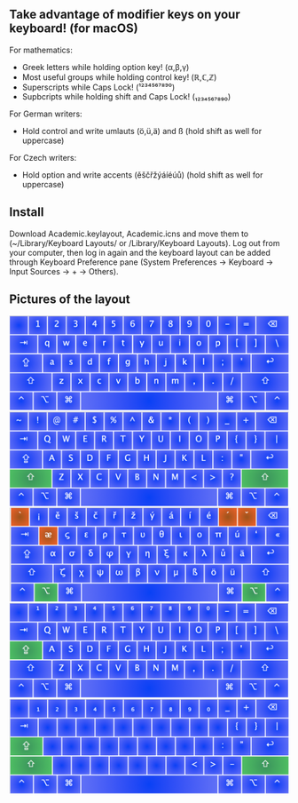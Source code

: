 ## Take advantage of modifier keys on your keyboard! (for macOS)
For mathematics:
- Greek letters while holding option key! (α,β,γ)
- Most useful groups while holding control key! (ℝ,ℂ,ℤ)
- Superscripts while Caps Lock! (¹²³⁴⁵⁶⁷⁸⁹⁰)
- Supbcripts while holding shift and Caps Lock! (₁₂₃₄₅₆₇₈₉₀)

For German writers:
- Hold control and write umlauts (ö,ü,ä) and ß (hold shift as well for uppercase)

For Czech writers:
- Hold option and write accents (ěščřžýáíéúů) (hold shift as well for uppercase)
## Install
Download Academic.keylayout, Academic.icns and move them to (~/Library/Keyboard Layouts/ or /Library/Keyboard Layouts). Log out from your computer, then log in again and the keyboard layout can be added through Keyboard Preference pane (System Preferences -> Keyboard -> Input Sources -> + -> Others).
## Pictures of the layout

![Default](https://raw.githubusercontent.com/jendas1/multipurpose-keyboard-layout/master/photos/default.png)
![Shift](https://raw.githubusercontent.com/jendas1/multipurpose-keyboard-layout/master/photos/shift.png)
![Option](https://raw.githubusercontent.com/jendas1/multipurpose-keyboard-layout/master/photos/option.png)
![Caps Lock](https://raw.githubusercontent.com/jendas1/multipurpose-keyboard-layout/master/photos/caps.png)
![Caps Lock + Shift](https://raw.githubusercontent.com/jendas1/multipurpose-keyboard-layout/master/photos/caps+shift.png)

